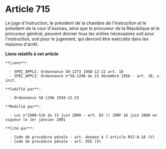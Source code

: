 # Article 715

Le juge d'instruction, le président de la chambre de l'instruction et le président de la cour d'assises, ainsi que le
procureur de la République et le procureur général, peuvent donner tous les ordres nécessaires soit pour l'instruction, soit
pour le jugement, qui devront être exécutés dans les maisons d'arrêt.

**Liens relatifs à cet article**

	**Liens**:

	  - SPEC_APPLI: Ordonnance 58-1273 1958-12-22 art. 18
	  - SPEC_APPLI: Ordonnance n°58-1296 du 23 décembre 1958 - art. 10, v. init.

	**Codifié par**:

	  - Ordonnance 58-1296 1958-12-23

	**Modifié par**:

	  - Loi n°2000-516 du 15 juin 2000 - art. 83 () JORF 16 juin 2000 en vigueur le 1er janvier 2001

	**Cité par**:

	  - Code de procédure pénale - art. Annexe à l'article R57-6-18 (V)
	  - Code de procédure pénale - art. D55 (V)
